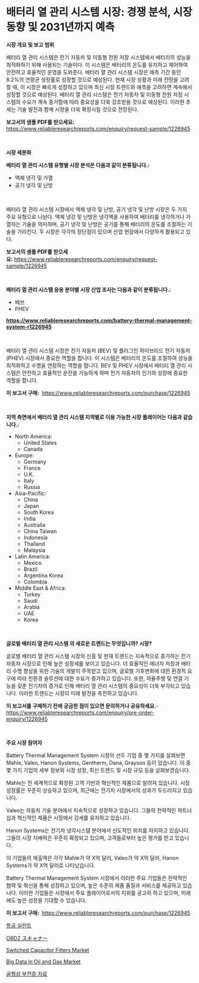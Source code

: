 <p><h1>배터리 열 관리 시스템 시장: 경쟁 분석, 시장 동향 및 2031년까지 예측</h1></p><p><strong>시장 개요 및 보고 범위</strong></p>
<p><p>배터리 열 관리 시스템은 전기 자동차 및 이동형 전원 저장 시스템에서 배터리의 성능을 최적화하기 위해 사용되는 기술이다. 이 시스템은 배터리의 온도를 유지하고 제어하여 안전하고 효율적인 운영을 도와준다. 배터리 열 관리 시스템 시장은 예측 기간 동안 8.2%의 연평균 성장률로 성장할 것으로 예상된다. 현재 시장 상황과 미래 전망을 고려할 때, 이 시장은 빠르게 성장하고 있으며 최신 시장 트렌드와 예측을 고려하면 계속해서 성장할 것으로 예상된다. 배터리 열 관리 시스템은 전기 자동차 및 이동형 전원 저장 시스템의 수요가 계속 증가함에 따라 중요성을 더욱 강조받을 것으로 예상된다. 이러한 추세는 기술 발전과 함께 시장을 더욱 확장시킬 것으로 전망된다.</p></p>
<p><strong>보고서의 샘플 PDF를 받으세요:</strong> <a href="https://www.reliableresearchreports.com/enquiry/request-sample/1226945">https://www.reliableresearchreports.com/enquiry/request-sample/1226945</a></p>
<p>&nbsp;</p>
<p><strong>시장 세분화</strong></p>
<p><strong>배터리 열 관리 시스템 유형별 시장 분석은 다음과 같이 분류됩니다.:</strong></p>
<p><ul><li>액체 냉각 및 가열</li><li>공기 냉각 및 난방</li></ul></p>
<p>&nbsp;</p>
<p><p>배터리 열 관리 시스템 시장에서 액체 냉각 및 난방, 공기 냉각 및 난방 시장은 두 가지 주요 유형으로 나뉜다. 액체 냉강 및 난방은 냉각액을 사용하여 배터리를 냉각하거나 가열하는 기술을 의미하며, 공기 냉각 및 난방은 공기를 통해 배터리의 온도를 조절하는 기술을 가리킨다. 두 시장은 각각의 장단점이 있으며 산업 현장에서 다양하게 활용되고 있다.</p></p>
<p><strong>보고서의 샘플 PDF를 받으세요:</strong>&nbsp;<a href="https://www.reliableresearchreports.com/enquiry/request-sample/1226945">https://www.reliableresearchreports.com/enquiry/request-sample/1226945</a></p>
<p>&nbsp;</p>
<p><strong> 배터리 열 관리 시스템 응용 분야별 시장 산업 조사는 다음과 같이 분류됩니다.:</strong></p>
<p><ul><li>베브</li><li>PHEV</li></ul></p>
<p><strong><a href="https://www.reliableresearchreports.com/battery-thermal-management-system-r1226945">https://www.reliableresearchreports.com/battery-thermal-management-system-r1226945</a></strong></p>
<p>&nbsp;</p>
<p><p>배터리 열 관리 시스템 시장은 전기 자동차 (BEV) 및 플러그인 하이브리드 전기 자동차 (PHEV) 시장에서 중요한 역할을 합니다. 이 시스템은 배터리의 온도를 조절하여 성능을 최적화하고 수명을 연장하는 역할을 합니다. BEV 및 PHEV 시장에서 배터리 열 관리 시스템은 안전하고 효율적인 운전을 가능하게 하며 전기 자동차의 인기와 성장에 중요한 역할을 합니다.</p></p>
<p><strong>이 보고서 구매:</strong>&nbsp; <a href="https://www.reliableresearchreports.com/purchase/1226945">https://www.reliableresearchreports.com/purchase/1226945</a></p>
<p>&nbsp;</p>
<p><strong>지역 측면에서 배터리 열 관리 시스템 지역별로 이용 가능한 시장 플레이어는 다음과 같습니다.:</strong></p>
<p><ul>
    <li>
        North America:
        <ul>
            <li>United States</li>
            <li>Canada</li>
        </ul>
    </li>
    <li>
        Europe:
        <ul>
            <li>Germany</li>
            <li>France</li>
            <li>U.K.</li>
            <li>Italy</li>
            <li>Russia</li>
        </ul>
    </li>
    <li>
        Asia-Pacific:
        <ul>
            <li>China</li>
            <li>Japan</li>
            <li>South Korea</li>
            <li>India</li>
            <li>Australia</li>
            <li>China Taiwan</li>
            <li>Indonesia</li>
            <li>Thailand</li>
            <li>Malaysia</li>
        </ul>
    </li>
    <li>
        Latin America:
        <ul>
            <li>Mexico</li>
            <li>Brazil</li>
            <li>Argentina Korea</li>
            <li>Colombia</li>
        </ul>
    </li>
    <li>
        Middle East & Africa:
        <ul>
            <li>Turkey</li>
            <li>Saudi</li>
            <li>Arabia</li>
            <li>UAE</li>
            <li>Korea</li>
        </ul>
    </li>
    </ul></p>
<p>&nbsp;</p>
<p><strong>글로벌 배터리 열 관리 시스템 의 새로운 트렌드는 무엇입니까? 시장?</strong></p>
<p><p>글로벌 배터리 열 관리 시스템 시장의 신흥 및 현재 트렌드는 지속적으로 증가하는 전기 자동차 시장으로 인해 높은 성장세를 보이고 있습니다. 더 효율적인 에너지 저장과 배터리 수명 향상을 위한 기술의 개발이 주목받고 있으며, 글로벌 기후변화에 대한 환경적 요구에 따라 친환경 솔루션에 대한 수요가 증가하고 있습니다. 또한, 자율주행 및 연결 기능을 갖춘 전기차의 증가로 인해 배터리 열 관리 시스템의 중요성이 더욱 부각되고 있습니다. 이러한 트렌드는 시장의 미래 발전을 촉진하고 있습니다.</p></p>
<p><strong>이 보고서를 구매하기 전에 궁금한 점이 있으면 문의하거나 공유하세요.</strong>- <a href="https://www.reliableresearchreports.com/enquiry/pre-order-enquiry/1226945">https://www.reliableresearchreports.com/enquiry/pre-order-enquiry/1226945</a></p>
<p>&nbsp;</p>
<p><strong>주요 시장 참여자</strong></p>
<p><p>Battery Thermal Management System 시장의 선두 기업 중 몇 가지를 살펴보면 Mahle, Valeo, Hanon Systems, Gentherm, Dana, Grayson 등이 있습니다. 이 중 몇 가지 기업의 세부 정보와 시장 성장, 최신 트렌드 및 시장 규모 등을 살펴보겠습니다.</p><p>Mahle는 전 세계적으로 확장된 고객 기반과 혁신적인 제품으로 알려져 있습니다. 시장 성장률은 꾸준히 상승하고 있으며, 최근에는 전기차 시장에서의 성과가 두드러지고 있습니다.</p><p>Valeo는 자동차 기술 분야에서 지속적으로 성장하고 있습니다. 그들의 전략적인 파트너십과 혁신적인 제품은 시장에서 강세를 유지하고 있습니다.</p><p>Hanon Systems는 전기차 냉각시스템 분야에서 선도적인 위치를 차지하고 있습니다. 그들의 시장 지배력은 꾸준히 확장되고 있으며, 고객들로부터 높은 평가를 받고 있습니다.</p><p>이 기업들의 매출액은 각각 Mahle가 약 X억 달러, Valeo가 약 X억 달러, Hanon Systems가 약 X억 달러로 나타났습니다.</p><p>Battery Thermal Management System 시장에서 이러한 주요 기업들은 전략적인 협력 및 혁신을 통해 성장하고 있으며, 높은 수준의 제품 품질과 서비스를 제공하고 있습니다. 이러한 기업들은 시장에서 주요 플레이어로서의 지위를 공고히 하고 있으며, 미래에도 높은 성장을 기대할 수 있습니다.</p></p>
<p><strong>이 보고서 구매:</strong>&nbsp;&nbsp;<a href="https://www.reliableresearchreports.com/purchase/1226945">https://www.reliableresearchreports.com/purchase/1226945</a></p>
<p><p><a href="https://medium.com/@flower89678/%EB%B9%84%ED%96%89%EC%9A%A9-%EC%8B%A4%EB%9E%80%ED%8A%B8-%EC%8B%9C%EC%9E%A5-%EB%A9%94%ED%8A%B8%EB%A6%AD%EC%8A%A4-%ED%95%B4%EB%8F%85-%EC%8B%9C%EC%9E%A5-%EC%A0%90%EC%9C%A0%EC%9C%A8-%ED%8A%B8%EB%A0%8C%EB%93%9C-%EB%B0%8F-%EC%84%B1%EC%9E%A5-%ED%8C%A8%ED%84%B4-1ef2a81a778b">항공 실란트</a></p><p><a href="https://medium.com/@kamdeall7845/obd2%E3%82%B9%E3%82%AD%E3%83%A3%E3%83%8A%E3%83%BC%E3%83%9E%E3%83%BC%E3%82%B1%E3%83%83%E3%83%88%E3%81%AE%E3%82%B5%E3%82%A4%E3%82%BA-cagr-%E3%83%88%E3%83%AC%E3%83%B3%E3%83%892024-2030-cc5549e03ce9">OBD2 スキャナー</a></p><p><a href="https://github.com/biheemgalvinlouises6hokrh3h/Market-Research-Report-List-2/blob/main/switched-capacitor-filters-market.md">Switched Capacitor Filters Market</a></p><p><a href="https://www.linkedin.com/pulse/big-data-oil-gas-market-report-reveals-latest-trends-growth-opportunities-pc8ke?trackingId=CFBjnr7dd3%2FPoHpPCaDrSQ%3D%3D">Big Data in Oil and Gas Market</a></p><p><a href="https://medium.com/@earlfeffersj/%EA%B3%A8%EC%A0%88%EC%9D%98-%EC%B9%98%EB%A3%8C-%EC%8B%9C%EC%9E%A5-%EA%B7%9C%EB%AA%A8-cagr-%ED%8A%B8%EB%A0%8C%EB%93%9C-2024-2030-55644b609d02">골형성 부전증 치료</a></p></p>